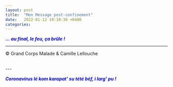 ```yaml
---
layout: post
title:  "Mon Message post-confinement"
date:   2022-01-12 19:10:30 +0400
categories: 
---
```



<span style="color: blue">***... au final, le feu, ça brûle !***</span>
<br/>


---
&copy;  Grand Corps Malade & Camille Lellouche

<br>
---



<span style="color: blue">***Coronavirus lé kom karapat' su tété bèf, i larg' pu !***</span>